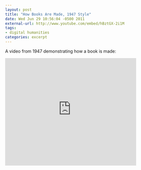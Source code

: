 ```yaml
---
layout: post
title: "How Books Are Made, 1947 Style"
date: Wed Jun 29 10:56:04 -0500 2011
external-url: http://www.youtube.com/embed/hBztGX-2i1M
tags:
- digital humanities
categories: excerpt
---
```

A video from 1947 demonstrating how a book is made:

<iframe width="425" height="349" src="http://www.youtube.com/embed/hBztGX-2i1M" frameborder="0" allowfullscreen></iframe>

